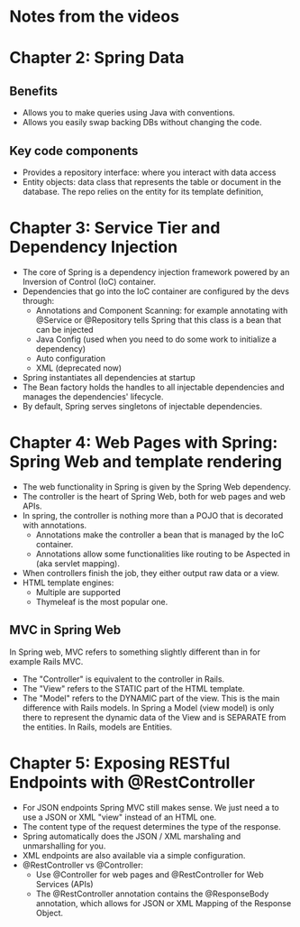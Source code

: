 # Notes from the videos


# Chapter 2: Spring Data
## Benefits
- Allows you to make queries using Java with conventions.
- Allows you easily swap backing DBs without changing the code.

## Key code components
- Provides a repository interface: where you interact with data access
- Entity objects: data class that represents the table or document in
  the database. The repo relies on the entity for its template
  definition,

# Chapter 3: Service Tier and Dependency Injection
- The core of Spring is a dependency injection framework powered by an
  Inversion of Control (IoC) container.
- Dependencies that go into the IoC container are configured by the devs
  through:
  - Annotations and Component Scanning: for example annotating with
    @Service or @Repository tells Spring that this class is a bean that
    can be injected
  - Java Config (used when you need to do some work to initialize a
    dependency)
  - Auto configuration
  - XML (deprecated now)
- Spring instantiates all dependencies at startup
- The Bean factory holds the handles to all injectable dependencies and
  manages the dependencies' lifecycle.
- By default, Spring serves singletons of injectable dependencies.

# Chapter 4: Web Pages with Spring: Spring Web and template rendering
- The web functionality in Spring is given by the Spring Web dependency.
- The controller is the heart of Spring Web, both for web pages and web
  APIs.
- In spring, the controller is nothing more than a POJO that is
  decorated with annotations.
  - Annotations make the controller a bean that is managed by the IoC
    container.
  - Annotations allow some functionalities like routing to be Aspected in
    (aka servlet mapping).
- When controllers finish the job, they either output raw data or a
  view.
- HTML template engines:
  - Multiple are supported
  - Thymeleaf is the most popular one.

## MVC in Spring Web
In Spring web, MVC refers to something slightly different than in for
example Rails MVC.
- The "Controller" is equivalent to the controller in Rails.
- The "View" refers to the STATIC part of the HTML template.
- The "Model" refers to the DYNAMIC part of the view. This is the main
  difference with Rails models. In Spring a Model (view model) is only
  there to represent the dynamic data of the View and is SEPARATE from
  the entities. In Rails, models are Entities.

# Chapter 5: Exposing RESTful Endpoints with @RestController
- For JSON endpoints Spring MVC still makes sense. We just need a to use
  a JSON or XML "view" instead of an HTML one.
- The content type of the request determines the type of the response.
- Spring automatically does the JSON / XML marshaling and unmarshalling
  for you.
- XML endpoints are also available via a simple configuration.
- @RestController vs @Controller:
  - Use @Controller for web pages and @RestController for Web Services
    (APIs)
  - The @RestController annotation contains the @ResponseBody
    annotation, which allows for JSON or XML Mapping of the Response
    Object.
